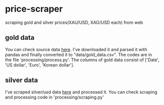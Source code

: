 # price-scraper

scraping gold and silver prices(XAU/USD, XAG/USD each) from web

## gold data

You can check source data [here](https://www.gold.org/goldhub/data/gold-prices).
I've downloaded it and parsed it with pandas and finally converted it to "data/gold_data.csv".
The codes are in the file 'processing/process.py'.
The columns of gold data consist of ['Date', 'US dollar', 'Euro', 'Korean dollar'].

## silver data

I've scraped silver/usd data [here](https://usagold.com/reference/prices/silverhistory.php?ddYears=2019) and processed it.
You can check scraping and processing code in 'processing/scraping.py'

